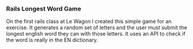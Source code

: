 ### Rails Longest Word Game

On the first rails class at Le Wagon I created this simple game for an exercise. It generates a random set of letters and the user must submit the longest english word they can with those letters. It uses an API to check if the word is really in the EN dictionary.

